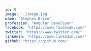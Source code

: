 ```yaml
---
id: 8
image: './image.jpg'
name: "Stephen Brice"
profession: "Angular Developer"
facebook: "https://www.facebook.com/"
twitter: "https://www.twitter.com/"
linkedin: "https://www.linkedin.com/"
github: "https://github.com/"
---
```

